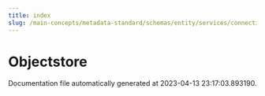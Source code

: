 ```yaml
---
title: index
slug: /main-concepts/metadata-standard/schemas/entity/services/connections/objectstore
---
```


# Objectstore

Documentation file automatically generated at 2023-04-13 23:17:03.893190.
